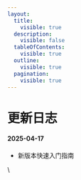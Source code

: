```yaml
---
layout:
  title:
    visible: true
  description:
    visible: false
  tableOfContents:
    visible: true
  outline:
    visible: true
  pagination:
    visible: true
---
```


# 更新日志

#### 2025-04-17[​](https://developers.binance.com/docs/zh-CN/binance-spot-api-docs#2025-03-31) <a href="#id-2025-03-31" id="id-2025-03-31"></a>

* 新版本快速入门指南

\
